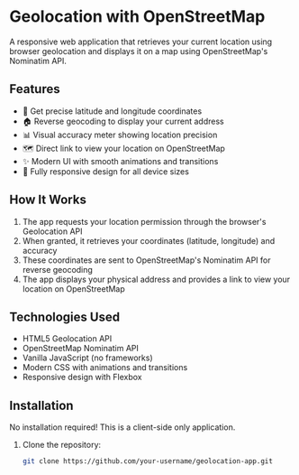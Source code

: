 # Geolocation with OpenStreetMap

A responsive web application that retrieves your current location using browser geolocation and displays it on a map using OpenStreetMap's Nominatim API.



## Features

- 📍 Get precise latitude and longitude coordinates
- 🏠 Reverse geocoding to display your current address
- 📊 Visual accuracy meter showing location precision
- 🗺️ Direct link to view your location on OpenStreetMap
- ✨ Modern UI with smooth animations and transitions
- 📱 Fully responsive design for all device sizes

## How It Works

1. The app requests your location permission through the browser's Geolocation API
2. When granted, it retrieves your coordinates (latitude, longitude) and accuracy
3. These coordinates are sent to OpenStreetMap's Nominatim API for reverse geocoding
4. The app displays your physical address and provides a link to view your location on OpenStreetMap

## Technologies Used

- HTML5 Geolocation API
- OpenStreetMap Nominatim API
- Vanilla JavaScript (no frameworks)
- Modern CSS with animations and transitions
- Responsive design with Flexbox

## Installation

No installation required! This is a client-side only application.

1. Clone the repository:
   ```bash
   git clone https://github.com/your-username/geolocation-app.git
